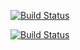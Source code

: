 
[![Build Status](https://api.shippable.com/projects/537ddccd86eb512b005a7572/badge/master)](https://www.shippable.com/projects/537ddccd86eb512b005a7572/builds/4)

[![Build Status](https://apibeta.shippable.com/projects/5447596ec2b9a036575fe4b7/badge?branchName=master)](https://appbeta.shippable.com/projects/5447596ec2b9a036575fe4b7/builds/latest)
